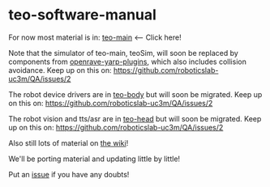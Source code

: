# teo-software-manual

For now most material is in: [teo-main](https://github.com/roboticslab-uc3m/teo-main) <-- Click here!

Note that the simulator of teo-main, teoSim, will soon be replaced by components from [openrave-yarp-plugins](https://github.com/roboticslab-uc3m/openrave-yarp-plugins), which also includes collision avoidance. Keep up on this on: https://github.com/roboticslab-uc3m/QA/issues/2

The robot device drivers are in [teo-body](https://github.com/roboticslab-uc3m/teo-body) but will soon be migrated. Keep up on this on: https://github.com/roboticslab-uc3m/QA/issues/2

The robot vision and tts/asr are in [teo-head](https://github.com/roboticslab-uc3m/teo-head) but will soon be migrated. Keep up on this on: https://github.com/roboticslab-uc3m/QA/issues/2

Also still lots of material on [the wiki](http://robots.uc3m.es)!

We'll be porting material and updating little by little!

Put an [issue](https://github.com/roboticslab-uc3m/teo-software-manual/issues/new) if you have any doubts!
